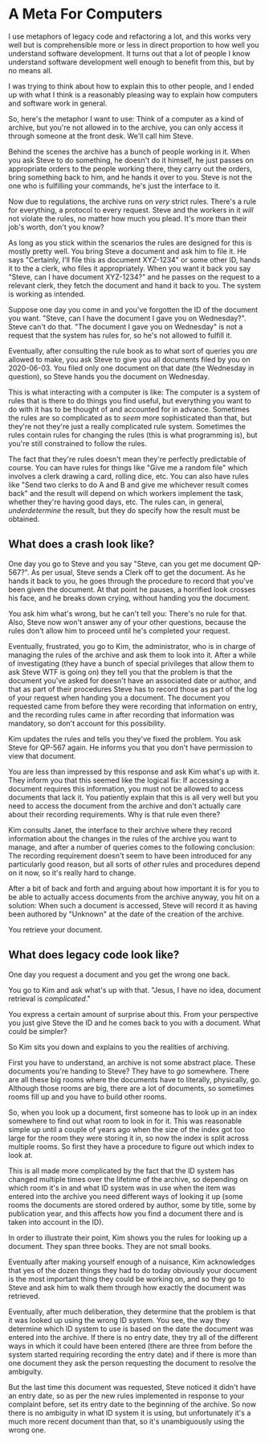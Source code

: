 # A Meta For Computers

I use metaphors of legacy code and refactoring a lot, and this works very well but is comprehensible more or less in direct proportion to how well you understand software development.
It turns out that a lot of people I know understand software development well enough to benefit from this, but by no means all.

I was trying to think about how to explain this to other people, and I ended up with what I think is a reasonably pleasing way to explain how computers and software work in general.

So, here's the metaphor I want to use: Think of a computer as a kind of archive, but you're not allowed in to the archive, you can only access it through someone at the front desk. We'll call him Steve.

Behind the scenes the archive has a bunch of people working in it. When you ask Steve to do something, he doesn't do it himself, he just passes on appropriate orders to the people working there, they carry out the orders, bring something back to him, and he hands it over to you. Steve is not the one who is fulfilling your commands, he's just the interface to it.

Now due to regulations, the archive runs on *very* strict rules. There's a rule for everything, a protocol to every request. Steve and the workers in it *will* not violate the rules, no matter how much you plead. It's more than their job's worth, don't you know?

As long as you stick within the scenarios the rules are designed for this is mostly pretty well.
You bring Steve a document and ask him to file it. He says "Certainly, I'll file this as document XYZ-1234" or some other ID, hands it to the a clerk, who files it appropriately.
When you want it back you say "Steve, can I have document XYZ-1234?" and he passes on the request to a relevant clerk, they fetch the document and hand it back to you. The system is working as intended.

Suppose one day you come in and you've forgotten the ID of the document you want. "Steve, can I have the document I gave you on Wednesday?".
Steve can't do that. "The document I gave you on Wednesday" is not a request that the system has rules for, so he's not allowed to fulfill it.

Eventually, after consulting the rule book as to what sort of queries you *are* allowed to make, you ask Steve to give you all documents filed by you on 2020-06-03. You filed only one document on that date (the Wednesday in question), so Steve hands you the document on Wednesday.

This is what interacting with a computer is like: The computer is a system of rules that is there to do things you find useful, but everything you want to do with it has to be thought of and accounted for in advance.
Sometimes the rules are so complicated as to *seem* more sophisticated than that, but they're not they're just a really complicated rule system. Sometimes the rules contain rules for changing the rules (this is what programming is), but you're still constrained to follow the rules.

The fact that they're rules doesn't mean they're perfectly predictable of course. You can have rules for things like "Give me a random file" which involves a clerk drawing a card, rolling dice, etc. You can also have rules like "Send two clerks to do A and B and give me whichever result comes back" and the result will depend on which workers implement the task, whether they're having good days, etc. The rules can, in general, *underdetermine* the result, but they do specify how the result must be obtained.

## What does a crash look like?

One day you go to Steve and you say "Steve, can you get me document QP-567?". As per usual, Steve sends a Clerk off to get the document. As he hands it back to you, he goes through the procedure to record that you've been given the document. At that point he pauses, a horrified look crosses his face, and he breaks down crying, without handing you the document.

You ask him what's wrong, but he can't tell you: There's no rule for that. Also, Steve now won't answer any of your other questions, because the rules don't allow him to proceed until he's completed your request.

Eventually, frustrated, you go to Kim, the administrator, who is in charge of managing the rules of the archive and ask them to look into it. After a while of investigating (they have a bunch of special privileges that allow them to ask Steve WTF is going on) they tell you that the problem is that the document you've asked for doesn't have an associated date or author, and that as part of their procedures Steve has to record those as part of the log of your request when handing you a document. The document you requested came from before they were recording that information on entry, and the recording rules came in after recording that information was mandatory, so don't account for this possibility.

Kim updates the rules and tells you they've fixed the problem. You ask Steve for QP-567 again. He informs you that you don't have permission to view that document.

You are less than impressed by this response and ask Kim what's up with it. They inform you that this seemed like the logical fix: If accessing a document requires this information, you must not be allowed to access documents that lack it. You patiently explain that this is all very well but you need to access the document from the archive and don't actually care about their recording requirements.
Why is that rule even there?

Kim consults Janet, the interface to their archive where they record information about the changes in the rules of the archive you want to manage, and after a number of queries comes to the following conclusion: The recording requirement doesn't seem to have been introduced for any particularly good reason, but all sorts of *other* rules and procedures depend on it now, so it's really hard to change.

After a bit of back and forth and arguing about how important it is for you to be able to actually access documents from the archive anyway, you hit on a solution: When such a document is accessed, Steve will record it as having been authored by "Unknown" at the date of the creation of the archive.

You retrieve your document.

## What does legacy code look like?

One day you request a document and you get the wrong one back.

You go to Kim and ask what's up with that. "Jesus, I have no idea, document retrieval is *complicated*."

You express a certain amount of surprise about this. From your perspective you just give Steve the ID and he comes back to you with a document. What could be simpler?

So Kim sits you down and explains to you the realities of archiving.

First you have to understand, an archive is not some abstract place. These documents you're handing to Steve? They have to *go* somewhere. There are all these big rooms where the documents have to literally, physically, go. Although those rooms are big, there are a lot of documents, so sometimes rooms fill up and you have to build other rooms.

So, when you look up a document, first someone has to look up in an index somewhere to find out what room to look in for it. This was reasonable simple up until a couple of years ago when the size of the index got too large for the room they were storing it in, so now the index is split across multiple rooms. So first they have a procedure to figure out which index to look at.

This is all made more complicated by the fact that the ID system has changed multiple times over the lifetime of the archive, so depending on which room it's in and what ID system was in use when the item was entered into the archive you need different ways of looking it up (some rooms the documents are stored ordered by author, some by title, some by publication year, and this affects how you find a document there and is taken into account in the ID).

In order to illustrate their point, Kim shows you the rules for looking up a document. They span three books. They are not small books.

Eventually after making yourself enough of a nuisance, Kim acknowledges that yes of the dozen things they had to do today obviously your document is the most important thing they could be working on,
and so they go to Steve and ask him to walk them through how exactly the document was retrieved.

Eventually, after much deliberation, they determine that the problem is that it was looked up using the wrong ID system.
You see, the way they determine which ID system to use is based on the date the document was entered into the archive. If there is no entry date, they try all of the different ways in which it could have been entered (there are three from before the system started requiring recording the entry date) and if there is more than one document they ask the person requesting the document to resolve the ambiguity.

But the last time this document was requested, Steve noticed it didn't have an entry date, so as per the new rules implemented in response to your complaint before, set its entry date to the beginning of the archive. So now there is no ambiguity in what ID system it is using, but unfortunately it's a much more recent document than that, so it's unambiguously using the wrong one.
